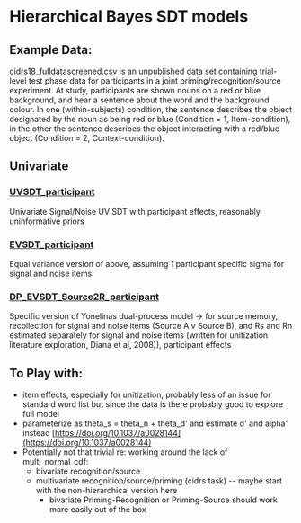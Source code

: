 # Hierarchical Bayes SDT models

## Example Data:
[cidrs18_fulldatascreened.csv](cidrs18_fulldatascreened.csv) is an unpublished data set containing trial-level test phase data for participants in a joint priming/recognition/source experiment. At study, participants are shown nouns on a red or blue background, and hear a sentence about the word and the background colour. In one (within-subjects) condition, the sentence describes the object designated by the noun as being red or blue (Condition = 1, Item-condition), in the other the sentence describes the object interacting with a red/blue object (Condition = 2, Context-condition).

## Univariate
### [UVSDT_participant](Univariate/UVSDT_participant.stan)

Univariate Signal/Noise UV SDT with participant effects, reasonably uninformative priors

### [EVSDT_participant](Univariate/EVSDT_participant.stan)

Equal variance version of above, assuming 1 participant specific sigma for signal and noise items

### [DP_EVSDT_Source2R_participant](Univariate/DP_EVSDT_Source2R_participant.stan)

Specific version of Yonelinas dual-process model -> for source memory, recollection for signal and noise items (Source A v Source B), and Rs and Rn estimated separately for signal and noise items (written for unitization literature exploration, Diana et al, 2008)), participant effects

## To Play with:

* item effects, especially for unitization, probably less of an issue for standard word list but since the data is there probably good to explore full model
* parameterize as theta_s = theta_n + theta_d' and estimate d' and alpha' instead [https://doi.org/10.1037/a0028144](https://doi.org/10.1037/a0028144)
* Potentially not that trivial re: working around the lack of multi_normal_cdf:
	* bivariate recognition/source
	* multivariate recognition/source/priming (cidrs task) -- maybe start with the non-hierarchical version here
		* bivariate Priming-Recognition or Priming-Source should work more easily out of the box